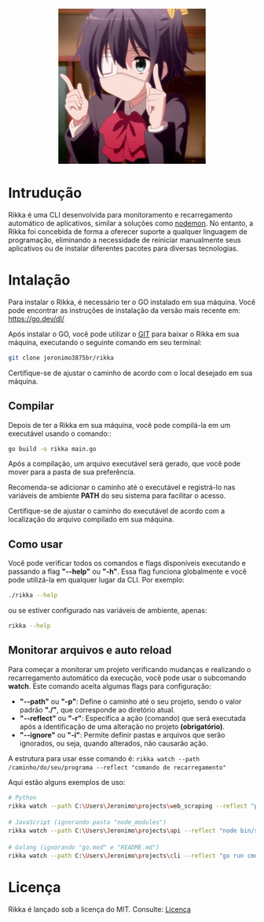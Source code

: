 <p align="center">
 <img src="https://github.com/jeronimo3875br/rikka/blob/master/assets/rikka_main.gif" alt="rikka_main" width="300"/>
</p>

# Intrudução
Rikka é uma CLI desenvolvida para monitoramento e recarregamento automático de aplicativos, similar a soluções como <a href="https://github.com/remy/nodemon">nodemon</a>. No entanto, a Rikka foi concebida de forma a oferecer suporte a qualquer linguagem de programação, eliminando a necessidade de reiniciar manualmente seus aplicativos ou de instalar diferentes pacotes para diversas tecnologias.

# Intalação
Para instalar o Rikka, é necessário ter o GO instalado em sua máquina. Você pode encontrar as instruções de instalação da versão mais recente em: https://go.dev/dl/

Após instalar o GO, você pode utilizar o <a href="https://git-scm.com/">GIT<a/> para baixar o Rikka em sua máquina, executando o seguinte comando em seu terminal: 

```sh 
git clone jeronimo3875br/rikka
```

Certifique-se de ajustar o caminho de acordo com o local desejado em sua máquina.

## Compilar 
Depois de ter a Rikka em sua máquina, você pode compilá-la em um executável usando o comando::

```sh
go build -o rikka main.go
```

Após a compilação, um arquivo executável será gerado, que você pode mover para a pasta de sua preferência.

Recomenda-se adicionar o caminho até o executável e registrá-lo nas variáveis de ambiente **PATH** do seu sistema para facilitar o acesso.

Certifique-se de ajustar o caminho do executável de acordo com a localização do arquivo compilado em sua máquina.

## Como usar
Você pode verificar todos os comandos e flags disponíveis executando e passando a flag **"--help"** ou **"-h"**. Essa flag funciona globalmente e você pode utilizá-la em qualquer lugar da CLI. Por exemplo: 

```sh
./rikka --help
```

 ou se estiver configurado nas variáveis de ambiente, apenas: 
 
 ```sh
 rikka --help
```

## Monitorar arquivos e auto reload
Para começar a monitorar um projeto verificando mudanças e realizando o recarregamento automático da execução, você pode usar o subcomando **watch**. Este comando aceita algumas flags para configuração:

- **"--path"** ou **"-p"**: Define o caminho até o seu projeto, sendo o valor padrão **"./"**, que corresponde ao diretório atual.
- **"--reflect"** ou **"-r"**: Especifica a ação (comando) que será executada após a identificação de uma alteração no projeto **(obrigatório)**.
- **"--ignore"** ou **"-i"**: Permite definir pastas e arquivos que serão ignorados, ou seja, quando alterados, não causarão ação.

A estrutura para usar esse comando é: `rikka watch --path /caminho/do/seu/programa --reflect "comando de recarregamento"`

Aqui estão alguns exemplos de uso:

```sh
# Python
rikka watch --path C:\Users\Jeronimo\projects\web_scraping --reflect "python main.py"

# JavaScript (ignorando pasta "node_modules")
rikka watch --path C:\Users\Jeronimo\projects\api --reflect "node bin/server.js" --ignore node_modules

# Golang (ignorando "go.mod" e "README.md")
rikka watch --path C:\Users\Jeronimo\projects\cli --reflect "go run cmd/main.go" --ignore go.mod,README.md
```

# Licença
Rikka é lançado sob a licença do MIT. Consulte: <a href="https://github.com/jeronimo3875br/rikka/blob/master/LICENSE">Licença</a>
